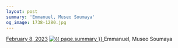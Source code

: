 ```yaml
---
layout: post
summary: 'Emmanuel, Museo Soumaya'
og_image: 1738-1280.jpg
---
```


<p>
  <time>
    <a href="/1738">February 8, 2023</a>
  </time>
  <a href="/1738">
    <img src="{{ site.assets_url }}/1738-640.jpg" srcset="{{ site.assets_url }}/1738-320.jpg 320w, {{ site.assets_url }}/1738-640.jpg 640w, {{ site.assets_url }}/1738-960.jpg 960w, {{ site.assets_url }}/1738-1280.jpg 1280w" sizes="(min-width: 700px) 50vw, calc(100vw - 2rem)" alt="{{ page.summary }}" />
  </a>
  <span>Emmanuel, Museo Soumaya</span>
</p>
